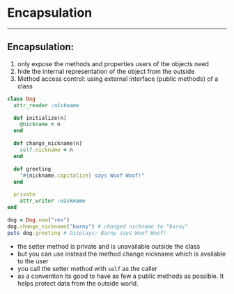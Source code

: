# Encapsulation

---

## Encapsulation:

1. only expose the methods and properties users of the objects need
2. hide the internal representation of the object from the outside
3. Method access control: using external interface (public methods) of a class

```ruby
class Dog
  attr_reader :nickname

  def initialize(n)
    @nickname = n
  end

  def change_nickname(n)
    self.nickname = n
  end

  def greeting
    "#{nickname.capitalize} says Woof Woof!"
  end

  private
    attr_writer :nickname
end

dog = Dog.new("rex")
dog.change_nickname("barny") # changed nickname to "barny"
puts dog.greeting # Displays: Barny says Woof Woof!
```

- the setter method is private and is unavailable outside the class
- but you can use instead the method change nickname which is available to the user
- you call the setter method with `self` as the caller
- as a convention its good to have as few a public methods as possible. It helps protect data from the outside world.